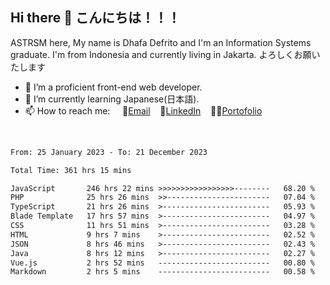 ## Hi there 👋 こんにちは！！！
ASTRSM here, My name is Dhafa Defrito and I'm an Information Systems graduate. I'm from Indonesia and currently living in Jakarta. よろしくお願いたします

- 🔭 I’m a proficient front-end web developer.
- 🌱 I’m currently learning Japanese(日本語).
- 📫 How to reach me: &nbsp;&nbsp;&nbsp;&nbsp;📧[Email](ddefrito@gmail.com)&nbsp;&nbsp;&nbsp;&nbsp;💼[LinkedIn](https://www.linkedin.com/in/dhafa-defrita-rama-yudistira-9357a9229/)&nbsp;&nbsp;&nbsp;&nbsp;👨‍🎨[Portofolio](https://ddefrito.vercel.app/)
<br>
<!-- <p align="left">
<a href="https://github.com/ASTRSM">
  <img height="180em" src="https://github-readme-stats-eight-theta.vercel.app/api?username=ASTRSM&show_icons=true&theme=dracula&include_all_commits=true&count_private=true"/>
  <img height="180em" src="https://github-readme-stats-eight-theta.vercel.app/api/top-langs/?username=ASTRSM&layout=compact&langs_count=8&theme=dracula"/>
</a>
</p> -->

<!--START_SECTION:waka-->

```txt
From: 25 January 2023 - To: 21 December 2023

Total Time: 361 hrs 15 mins

JavaScript       246 hrs 22 mins >>>>>>>>>>>>>>>>>--------   68.20 %
PHP              25 hrs 26 mins  >>-----------------------   07.04 %
TypeScript       21 hrs 26 mins  >------------------------   05.93 %
Blade Template   17 hrs 57 mins  >------------------------   04.97 %
CSS              11 hrs 51 mins  >------------------------   03.28 %
HTML             9 hrs 7 mins    >------------------------   02.52 %
JSON             8 hrs 46 mins   >------------------------   02.43 %
Java             8 hrs 12 mins   >------------------------   02.27 %
Vue.js           2 hrs 52 mins   -------------------------   00.80 %
Markdown         2 hrs 5 mins    -------------------------   00.58 %
```

<!--END_SECTION:waka-->
